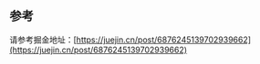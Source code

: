 ## 参考

请参考掘金地址：[https://juejin.cn/post/6876245139702939662](https://juejin.cn/post/6876245139702939662)

